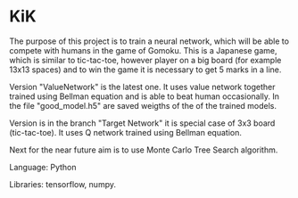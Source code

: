# KiK

The purpose of this project is to train a neural network, which will be able to compete with humans in the game of Gomoku. This is a Japanese game, which is similar to tic-tac-toe, however player on a big board (for example 13x13 spaces) and to win the game it is necessary to get 5 marks in a line. 

Version "ValueNetwork" is the latest one. It uses value network together trained using Bellman equation and is able to beat human occasionally. In the file "good_model.h5" are saved weigths of the of the trained models.

Version is in the branch "Target Network" it is special case of 3x3 board (tic-tac-toe). It uses Q network trained using Bellman equation.

Next for the near future aim is to use Monte Carlo Tree Search algorithm. 

Language: Python

Libraries: tensorflow, numpy.
